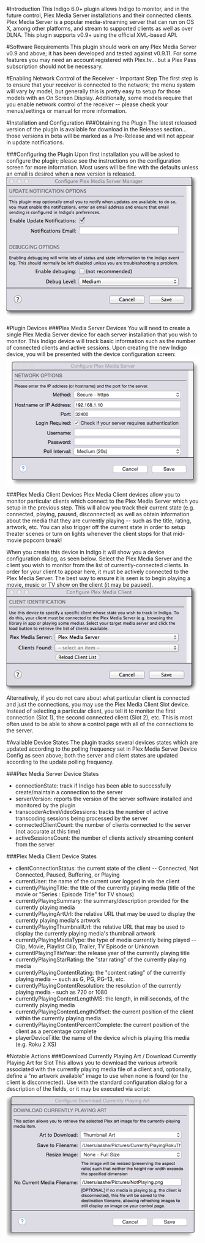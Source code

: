 #Introduction
This Indigo 6.0+ plugin allows Indigo to monitor, and in the future control, Plex Media Server installations and their connected clients. Plex Media Server is a popular media-streaming server that can run on OS X, among other platforms, and stream to supported clients as well as over DLNA. This plugin supports v0.9+ using the official XML-based API.

#Software Requirements
This plugin should work on any Plex Media Server v0.9 and above; it has been developed and tested against v0.9.11. For some features you may need an account registered with Plex.tv... but a Plex Pass subscription should not be necessary.

#Enabling Network Control of the Receiver - Important Step
The first step is to ensure that your receiver is connected to the network; the menu system will vary by model, but generally this is pretty easy to setup for those models with an On Screen Display. Additionally, some models require that you enable network control of the receiver -- please check your menus/settings or manual for more information.

#Installation and Configuration
###Obtaining the Plugin
The latest released version of the plugin is available for download in the Releases section... those versions in beta will be marked as a Pre-Release and will not appear in update notifications.

###Configuring the Plugin
Upon first installation you will be asked to configure the plugin; please see the instructions on the configuration screen for more information. Most users will be fine with the defaults unless an email is desired when a new version is released.
![](<Documentation/Doc-Images/PlexMediaServerManager_PluginConfig.png>)

#Plugin Devices
###Plex Media Server Devices
You will need to create a single Plex Media Server device for each server installation that you wish to monitor. This Indigo device will track basic information such as the number of connected clients and active sessions. Upon creating the new Indigo device, you will be presented with the device configuration screen:
![](<Documentation/Doc-Images/PlexMediaServerManager_ServerDeviceConfig.png>)

###Plex Media Client Devices
Plex Media Client devices allow you to monitor particular clients which connect to the Plex Media Server which you setup in the previous step. This will allow you track their current state (e.g. connected, playing, paused, disconnected) as well as obtain information about the media that they are currently playing -- such as the title, rating, artwork, etc. You can also trigger off the current state in order to setup theater scenes or turn on lights whenever the client stops for that mid-movie popcorn break!

When you create this device in Indigo it will show you a device configuration dialog, as seen below. Select the Plex Media Server and the client you wish to monitor from the list of currently-connected clients. In order for your client to appear here, it must be actively connected to the Plex Media Server. The best way to ensure it is seen is to begin playing a movie, music or TV show on the client (it may be paused).<br />
![](<Documentation/Doc-Images/PlexMediaServerManager_ClientDeviceConfig.png>)<br />
Alternatively, if you do not care about what particular client is connected and just the connections, you may use the Plex Media Client Slot device. Instead of selecting a particular client, you tell it to monitor the first connection (Slot 1), the second connected client (Slot 2), etc. This is most often used to be able to show a control page with all of the connections to the server.

#Available Device States
The plugin tracks several devices states which are updated according to the polling frequency set in Plex Media Server Device Config as seen above; both the server and client states are updated according to the update polling frequency.

###Plex Media Server Device States
- connectionState: track if Indigo has been able to successfully create/maintain a connection to the server
- serverVersion: reports the version of the server software installed and monitored by the plugin
- transcoderActiveVideoSessions: tracks the number of active transcoding sessions being processed by the server
- connectedClientCount: the number of clients connected to the server (not accurate at this time)
- activeSessionsCount: the number of clients actively streaming content from the server

###Plex Media Client Device States
- clientConnectionStatus: the current state of the client -- Connected, Not Connected, Paused, Buffering, or Playing
- currentUser: the name of the current user logged in via the client
- currentlyPlayingTitle: the title of the currently playing media (title of the movie or "Series : Episode Title" for TV shows)
- currentlyPlayingSummary: the summary/description provided for the currently playing media
- currentlyPlayingArtUrl: the relative URL that may be used to display the currently playing media's artwork
- currentlyPlayingThumbnailUrl: the relative URL that may be used to display the currently playing media's thumbnail artwork
- currentlyPlayingMediaType: the type of media currently being played -- Clip, Movie, Playlist Clip, Trailer, TV Episode or Unknown
- currentlPlayingTitleYear: the release year of the currently playing title
- currentlyPlayingStarRating: the "star rating" of the currently playing media
- currentlyPlayingContentRating: the "content rating" of the currently playing media -- such as G, PG, PG-13, etc.
- currentlyPlayingContentResolution: the resolution of the currently playing media - such as 720 or 1080
- currentlyPlayingContentLengthMS: the length, in milliseconds, of the currently playing media
- currentlyPlayingContentLengthOffset: the current position of the client within the currently playing media
- currentlyPlayingContentPercentComplete: the current position of the client as a percentage complete
- playerDeviceTitle: the name of the device which is playing this media (e.g. Roku 2 XS)

#Notable Actions
###Download Currently Playing Art / Download Currently Playing Art for Slot
This allows you to download the various artwork associated with the currently playing media file of a client and, optionally, define a "no artwork available" image to use when none is found (or the client is disconnected). Use with the standard configuration dialog for a description of the fields, or it may be executed via script:
![](<Documentation/Doc-Images/PlexMediaServerManager_DownloadArtConfig.png>)

